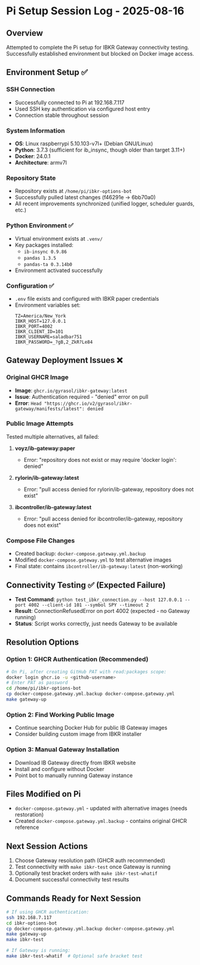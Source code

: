 # Pi Setup Session Log - 2025-08-16

## Overview
Attempted to complete the Pi setup for IBKR Gateway connectivity testing. Successfully established environment but blocked on Docker image access.

## Environment Setup ✅

### SSH Connection
- Successfully connected to Pi at 192.168.7.117
- Used SSH key authentication via configured host entry
- Connection stable throughout session

### System Information
- **OS**: Linux raspberrypi 5.10.103-v7l+ (Debian GNU/Linux)
- **Python**: 3.7.3 (sufficient for ib_insync, though older than target 3.11+)
- **Docker**: 24.0.1
- **Architecture**: armv7l

### Repository State
- Repository exists at `/home/pi/ibkr-options-bot`
- Successfully pulled latest changes (f46291e → 6bb70a0)
- All recent improvements synchronized (unified logger, scheduler guards, etc.)

### Python Environment ✅
- Virtual environment exists at `.venv/`
- Key packages installed:
  - `ib-insync 0.9.86`
  - `pandas 1.3.5` 
  - `pandas-ta 0.3.14b0`
- Environment activated successfully

### Configuration ✅
- `.env` file exists and configured with IBKR paper credentials
- Environment variables set:
  ```
  TZ=America/New_York
  IBKR_HOST=127.0.0.1
  IBKR_PORT=4002
  IBKR_CLIENT_ID=101
  IBKR_USERNAME=saladbar751
  IBKR_PASSWORD=_?gB,2_ZkR?Le84
  ```

## Gateway Deployment Issues ❌

### Original GHCR Image
- **Image**: `ghcr.io/gyrasol/ibkr-gateway:latest`
- **Issue**: Authentication required - "denied" error on pull
- **Error**: `Head "https://ghcr.io/v2/gyrasol/ibkr-gateway/manifests/latest": denied`

### Public Image Attempts
Tested multiple alternatives, all failed:

1. **voyz/ib-gateway:paper**
   - Error: "repository does not exist or may require 'docker login': denied"

2. **rylorin/ib-gateway:latest**
   - Error: "pull access denied for rylorin/ib-gateway, repository does not exist"

3. **ibcontroller/ib-gateway:latest**
   - Error: "pull access denied for ibcontroller/ib-gateway, repository does not exist"

### Compose File Changes
- Created backup: `docker-compose.gateway.yml.backup`
- Modified `docker-compose.gateway.yml` to test alternative images
- Final state: contains `ibcontroller/ib-gateway:latest` (non-working)

## Connectivity Testing ✅ (Expected Failure)
- **Test Command**: `python test_ibkr_connection.py --host 127.0.0.1 --port 4002 --client-id 101 --symbol SPY --timeout 2`
- **Result**: ConnectionRefusedError on port 4002 (expected - no Gateway running)
- **Status**: Script works correctly, just needs Gateway to be available

## Resolution Options

### Option 1: GHCR Authentication (Recommended)
```bash
# On Pi, after creating GitHub PAT with read:packages scope:
docker login ghcr.io -u <github-username>
# Enter PAT as password
cd /home/pi/ibkr-options-bot
cp docker-compose.gateway.yml.backup docker-compose.gateway.yml
make gateway-up
```

### Option 2: Find Working Public Image
- Continue searching Docker Hub for public IB Gateway images
- Consider building custom image from IBKR installer

### Option 3: Manual Gateway Installation
- Download IB Gateway directly from IBKR website
- Install and configure without Docker
- Point bot to manually running Gateway instance

## Files Modified on Pi
- `docker-compose.gateway.yml` - updated with alternative images (needs restoration)
- Created `docker-compose.gateway.yml.backup` - contains original GHCR reference

## Next Session Actions
1. Choose Gateway resolution path (GHCR auth recommended)
2. Test connectivity with `make ibkr-test` once Gateway is running
3. Optionally test bracket orders with `make ibkr-test-whatif`
4. Document successful connectivity test results

## Commands Ready for Next Session
```bash
# If using GHCR authentication:
ssh 192.168.7.117
cd ibkr-options-bot
cp docker-compose.gateway.yml.backup docker-compose.gateway.yml
make gateway-up
make ibkr-test

# If Gateway is running:
make ibkr-test-whatif  # Optional safe bracket test
```
